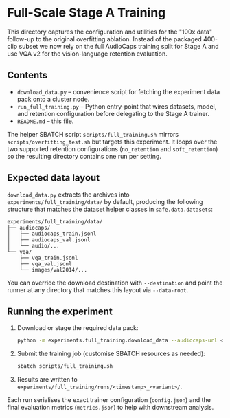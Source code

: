 # Full-Scale Stage A Training

This directory captures the configuration and utilities for the "100x data"
follow-up to the original overfitting ablation.  Instead of the packaged
400-clip subset we now rely on the full AudioCaps training split for Stage A and
use VQA v2 for the vision-language retention evaluation.

## Contents

- `download_data.py` – convenience script for fetching the experiment data pack
  onto a cluster node.
- `run_full_training.py` – Python entry-point that wires datasets, model, and
  retention configuration before delegating to the Stage A trainer.
- `README.md` – this file.

The helper SBATCH script `scripts/full_training.sh` mirrors
`scripts/overfitting_test.sh` but targets this experiment.  It loops over the two
supported retention configurations (`no_retention` and `soft_retention`) so the
resulting directory contains one run per setting.

## Expected data layout

`download_data.py` extracts the archives into `experiments/full_training/data/`
by default, producing the following structure that matches the dataset helper
classes in `safe.data.datasets`:

```
experiments/full_training/data/
├── audiocaps/
│   ├── audiocaps_train.jsonl
│   ├── audiocaps_val.jsonl
│   └── audio/...
└── vqa/
    ├── vqa_train.jsonl
    ├── vqa_val.jsonl
    └── images/val2014/...
```

You can override the download destination with `--destination` and point the
runner at any directory that matches this layout via `--data-root`.

## Running the experiment

1. Download or stage the required data pack:
   ```bash
   python -m experiments.full_training.download_data --audiocaps-url <URL> --vqa-url <URL>
   ```
2. Submit the training job (customise SBATCH resources as needed):
   ```bash
   sbatch scripts/full_training.sh
   ```
3. Results are written to `experiments/full_training/runs/<timestamp>_<variant>/`.

Each run serialises the exact trainer configuration (`config.json`) and the
final evaluation metrics (`metrics.json`) to help with downstream analysis.
